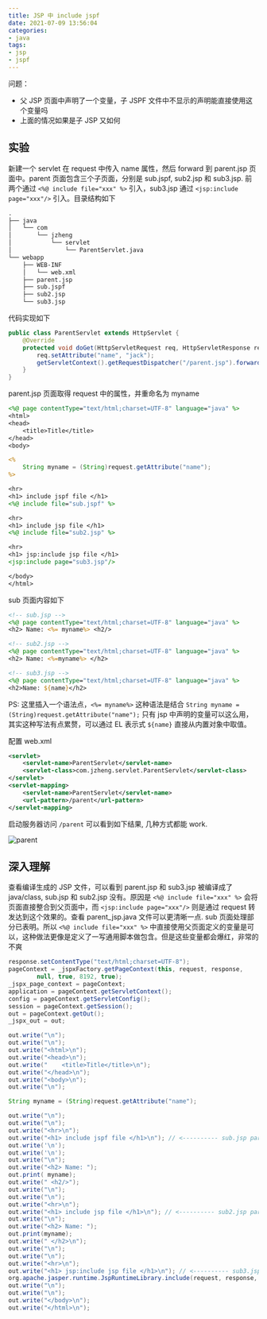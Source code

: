 ```yaml
---
title: JSP 中 include jspf
date: 2021-07-09 13:56:04
categories:
- java
tags:
- jsp
- jspf
---
```


问题：

* 父 JSP 页面中声明了一个变量，子 JSPF 文件中不显示的声明能直接使用这个变量吗
* 上面的情况如果是子 JSP 又如何

## 实验

新建一个 servlet 在 request 中传入 name 属性，然后 forward 到 parent.jsp 页面中。parent 页面包含三个子页面，分别是 sub.jspf, sub2.jsp 和 sub3.jsp. 前两个通过 `<%@ include file="xxx" %>` 引入，sub3.jsp 通过 `<jsp:include page="xxx"/>` 引入。目录结构如下

```txt
.
├── java
│   └── com
│       └── jzheng
│           └── servlet
│               └── ParentServlet.java
└── webapp
    ├── WEB-INF
    │   └── web.xml
    ├── parent.jsp
    ├── sub.jspf
    ├── sub2.jsp
    └── sub3.jsp
```

代码实现如下

```java
public class ParentServlet extends HttpServlet {
    @Override
    protected void doGet(HttpServletRequest req, HttpServletResponse resp) throws ServletException, IOException {
        req.setAttribute("name", "jack");
        getServletContext().getRequestDispatcher("/parent.jsp").forward(req, resp);
    }
}
```

parent.jsp 页面取得 request 中的属性，并重命名为 myname

```jsp
<%@ page contentType="text/html;charset=UTF-8" language="java" %>
<html>
<head>
    <title>Title</title>
</head>
<body>

<%
    String myname = (String)request.getAttribute("name");
%>

<hr>
<h1> include jspf file </h1>
<%@ include file="sub.jspf" %>

<hr>
<h1> include jsp file </h1>
<%@ include file="sub2.jsp" %>

<hr>
<h1> jsp:include jsp file </h1>
<jsp:include page="sub3.jsp"/>

</body>
</html>
```

sub 页面内容如下

```jsp
<!-- sub.jsp -->
<%@ page contentType="text/html;charset=UTF-8" language="java" %>
<h2> Name: <%= myname%> <h2/>

<!-- sub2.jsp -->
<%@ page contentType="text/html;charset=UTF-8" language="java" %>
<h2> Name: <%=myname%> </h2>

<!-- sub3.jsp -->
<%@ page contentType="text/html;charset=UTF-8" language="java" %>
<h2>Name: ${name}</h2>
```

PS: 这里插入一个语法点，`<%= myname%>` 这种语法是结合 `String myname = (String)request.getAttribute("name");` 只有 jsp 中声明的变量可以这么用，其实这种写法有点累赘，可以通过 EL 表示式 `${name}` 直接从内置对象中取值。

配置 web.xml

```xml
<servlet>
    <servlet-name>ParentServlet</servlet-name>
    <servlet-class>com.jzheng.servlet.ParentServlet</servlet-class>
</servlet>
<servlet-mapping>
    <servlet-name>ParentServlet</servlet-name>
    <url-pattern>/parent</url-pattern>
</servlet-mapping>
```

启动服务器访问 `/parent` 可以看到如下结果, 几种方式都能 work.

![parent](parent.png)

## 深入理解

查看编译生成的 JSP 文件，可以看到 parent.jsp 和 sub3.jsp 被编译成了 java/class, sub.jsp 和 sub2.jsp 没有。原因是 `<%@ include file="xxx" %>` 会将页面直接整合到父页面中，而 `<jsp:include page="xxx"/>` 则是通过 request 转发达到这个效果的。查看 parent_jsp.java 文件可以更清晰一点. sub 页面处理部分已表明。所以 `<%@ include file="xxx" %>` 中直接使用父页面定义的变量是可以，这种做法更像是定义了一写通用脚本做包含。但是这些变量都会爆红，非常的不爽

```java
response.setContentType("text/html;charset=UTF-8");
pageContext = _jspxFactory.getPageContext(this, request, response,
        null, true, 8192, true);
_jspx_page_context = pageContext;
application = pageContext.getServletContext();
config = pageContext.getServletConfig();
session = pageContext.getSession();
out = pageContext.getOut();
_jspx_out = out;

out.write("\n");
out.write("\n");
out.write("<html>\n");
out.write("<head>\n");
out.write("    <title>Title</title>\n");
out.write("</head>\n");
out.write("<body>\n");
out.write("\n");

String myname = (String)request.getAttribute("name");

out.write("\n");
out.write("\n");
out.write("<hr>\n");
out.write("<h1> include jspf file </h1>\n"); // <---------- sub.jsp part
out.write('\n');
out.write('\n');
out.write("\n");
out.write("<h2> Name: ");
out.print( myname);
out.write(" <h2/>");
out.write("\n");
out.write("\n");
out.write("<hr>\n");
out.write("<h1> include jsp file </h1>\n"); // <---------- sub2.jsp part
out.write("\n");
out.write("<h2> Name: ");
out.print(myname);
out.write(" </h2>\n");
out.write("\n");
out.write("\n");
out.write("<hr>\n");
out.write("<h1> jsp:include jsp file </h1>\n"); // <---------- sub3.jsp part
org.apache.jasper.runtime.JspRuntimeLibrary.include(request, response, "sub3.jsp", out, false);
out.write("\n");
out.write("\n");
out.write("</body>\n");
out.write("</html>\n");
```